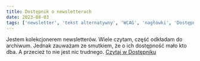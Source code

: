 ```yaml
---
title: Dostępnik o newsletterach
date: 2023-08-03
tags: ['newsletter', 'tekst alternatywny', 'WCAG', 'nagłówki', 'Dostępnik']
---
```


Jestem kolekcjonerem newsletterów. Wiele czytam, część odkładam do archiwum. Jednak zauważam ze smutkiem, że o ich dostępność mało kto dba. A przecież to nie jest nic trudnego.
[Czytaj w Dostępniku](https://dostepnik.substack.com/p/dostepnik-o-newsletterach-i-ich-dostepnosci)

